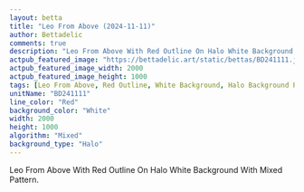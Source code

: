 ```yaml
---
layout: betta
title: "Leo From Above (2024-11-11)"
author: Bettadelic
comments: true
description: "Leo From Above With Red Outline On Halo White Background With Mixed Pattern."
actpub_featured_image: "https://bettadelic.art/static/bettas/BD241111.jpg"
actpub_featured_image_width: 2000
actpub_featured_image_height: 1000
tags: [Leo From Above, Red Outline, White Background, Halo Background Pattern, Mixed Pattern, November 2024]
unitName: "BD241111"
line_color: "Red"
background_color: "White"
width: 2000
height: 1000
algorithm: "Mixed"
background_type: "Halo"
---
```


Leo From Above With Red Outline On Halo White Background With Mixed Pattern.
